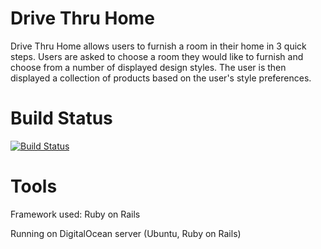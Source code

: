 # Drive Thru Home

Drive Thru Home allows users to furnish a room in their home in 3 quick steps. Users are asked to choose a room they would like to furnish and choose from a number of displayed design styles. The user is then displayed a collection of products based on the user's style preferences.

# Build Status

[![Build Status](https://travis-ci.org/rishky/DriveThruHome.svg)](https://travis-ci.org/rishky/DriveThruHome)

# Tools

Framework used: Ruby on Rails

Running on DigitalOcean server (Ubuntu, Ruby on Rails)